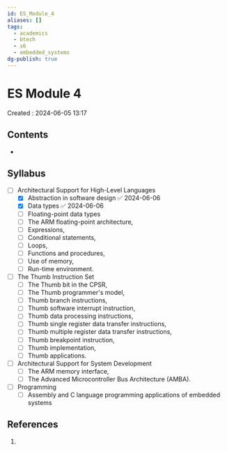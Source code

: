 ```yaml
---
id: ES_Module_4
aliases: []
tags:
  - academics
  - btech
  - s6
  - embedded_systems
dg-publish: true
---
```

# ES Module 4
Created : 2024-06-05 13:17

## Contents
- 
## Syllabus
- [ ] Architectural Support for High-Level Languages
	- [x] Abstraction in software design ✅ 2024-06-06
	- [x] Data types ✅ 2024-06-06
	- [ ] Floating-point data types
	- [ ] The ARM floating-point architecture,
	- [ ] Expressions,
	- [ ] Conditional statements,
	- [ ] Loops,
	- [ ] Functions and procedures,
	- [ ] Use of memory,
	- [ ] Run-time environment.
- [ ] The Thumb Instruction Set
	- [ ] The Thumb bit in the CPSR,
	- [ ] The Thumb programmer's model,
	- [ ] Thumb branch instructions,
	- [ ] Thumb software interrupt instruction,
	- [ ] Thumb data processing instructions,
	- [ ] Thumb single register data transfer instructions,
	- [ ] Thumb multiple register data transfer instructions,
	- [ ] Thumb breakpoint instruction,
	- [ ] Thumb implementation,
	- [ ] Thumb applications.
- [ ] Architectural Support for System Development
	- [ ] The ARM memory interface,
	- [ ] The Advanced Microcontroller Bus Architecture (AMBA).
- [ ] Programming
	- [ ] Assembly and C language programming applications of embedded systems
## References
1. 